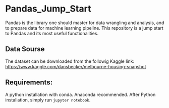 # Pandas_Jump_Start
Pandas is the library one should master for data wrangling and analysis, and to prepare data for machine learning pipeline. This repository is a jump start to Pandas and its most useful functionalities.

## Data Sourse 
The dataset can be downloaded from the followig Kaggle link: 
https://www.kaggle.com/dansbecker/melbourne-housing-snapshot

## Requirements:
A python installation with conda. Anaconda recommended.
After Python installation, simply run `jupyter notebook`.
